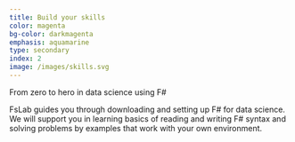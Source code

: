 ```yaml
---
title: Build your skills
color: magenta
bg-color: darkmagenta
emphasis: aquamarine
type: secondary
index: 2
image: /images/skills.svg
---
```


From zero to hero in data science using F#
<!---->
FsLab guides you through downloading and setting up F# for data science. We will support you in learning basics of reading and writing F# syntax and solving problems by examples that work with your own environment.